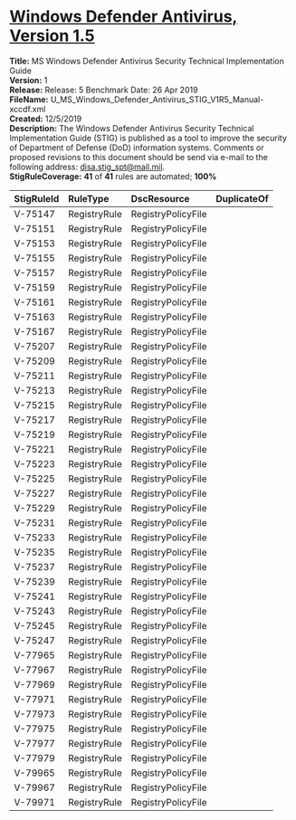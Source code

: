 # [Windows Defender Antivirus, Version 1.5](https://github.com/Microsoft/PowerStig/wiki/WindowsDefender-All-1.5)

**Title:** MS Windows Defender Antivirus Security Technical Implementation Guide  
**Version:** 1  
**Release:** Release: 5 Benchmark Date: 26 Apr 2019  
**FileName:** U_MS_Windows_Defender_Antivirus_STIG_V1R5_Manual-xccdf.xml  
**Created:** 12/5/2019  
**Description:** The Windows Defender Antivirus Security Technical Implementation Guide (STIG) is published as a tool to improve the security of Department of Defense (DoD) information systems.  Comments or proposed revisions to this document should be send via e-mail to the following address: disa.stig_spt@mail.mil.  
**StigRuleCoverage:** **41** of **41** rules are automated; **100%**  

| StigRuleId | RuleType | DscResource | DuplicateOf |
| :---- | :---- | :---- | :---- |
| V-75147 | RegistryRule | RegistryPolicyFile |  |
| V-75151 | RegistryRule | RegistryPolicyFile |  |
| V-75153 | RegistryRule | RegistryPolicyFile |  |
| V-75155 | RegistryRule | RegistryPolicyFile |  |
| V-75157 | RegistryRule | RegistryPolicyFile |  |
| V-75159 | RegistryRule | RegistryPolicyFile |  |
| V-75161 | RegistryRule | RegistryPolicyFile |  |
| V-75163 | RegistryRule | RegistryPolicyFile |  |
| V-75167 | RegistryRule | RegistryPolicyFile |  |
| V-75207 | RegistryRule | RegistryPolicyFile |  |
| V-75209 | RegistryRule | RegistryPolicyFile |  |
| V-75211 | RegistryRule | RegistryPolicyFile |  |
| V-75213 | RegistryRule | RegistryPolicyFile |  |
| V-75215 | RegistryRule | RegistryPolicyFile |  |
| V-75217 | RegistryRule | RegistryPolicyFile |  |
| V-75219 | RegistryRule | RegistryPolicyFile |  |
| V-75221 | RegistryRule | RegistryPolicyFile |  |
| V-75223 | RegistryRule | RegistryPolicyFile |  |
| V-75225 | RegistryRule | RegistryPolicyFile |  |
| V-75227 | RegistryRule | RegistryPolicyFile |  |
| V-75229 | RegistryRule | RegistryPolicyFile |  |
| V-75231 | RegistryRule | RegistryPolicyFile |  |
| V-75233 | RegistryRule | RegistryPolicyFile |  |
| V-75235 | RegistryRule | RegistryPolicyFile |  |
| V-75237 | RegistryRule | RegistryPolicyFile |  |
| V-75239 | RegistryRule | RegistryPolicyFile |  |
| V-75241 | RegistryRule | RegistryPolicyFile |  |
| V-75243 | RegistryRule | RegistryPolicyFile |  |
| V-75245 | RegistryRule | RegistryPolicyFile |  |
| V-75247 | RegistryRule | RegistryPolicyFile |  |
| V-77965 | RegistryRule | RegistryPolicyFile |  |
| V-77967 | RegistryRule | RegistryPolicyFile |  |
| V-77969 | RegistryRule | RegistryPolicyFile |  |
| V-77971 | RegistryRule | RegistryPolicyFile |  |
| V-77973 | RegistryRule | RegistryPolicyFile |  |
| V-77975 | RegistryRule | RegistryPolicyFile |  |
| V-77977 | RegistryRule | RegistryPolicyFile |  |
| V-77979 | RegistryRule | RegistryPolicyFile |  |
| V-79965 | RegistryRule | RegistryPolicyFile |  |
| V-79967 | RegistryRule | RegistryPolicyFile |  |
| V-79971 | RegistryRule | RegistryPolicyFile |  |
